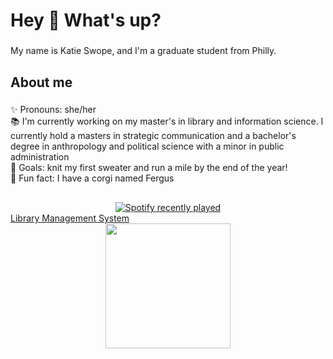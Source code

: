 <h1 align="left">Hey 👋 What's up?</h1>

###

<p align="left">My name is Katie Swope, and I'm a graduate student from Philly.</p>

###

<h2 align="left">About me</h2>

###

<p align="left">✨ Pronouns: she/her<br>
  📚 I'm currently working on my master's in library and information science. I currently hold a masters in strategic communication and a bachelor's degree in anthropology and political science with a minor in public administration <br>
  🎯 Goals: knit my first sweater and run a mile by the end of the year!<br>
  🎲 Fun fact: I have a corgi named Fergus</p>

###

<h2 align="left"></h2>

###

<div align="left">
</div>

###

<div align="center">
  <a href="https://open.spotify.com/user/katieswope">
    <img src="https://spotify-recently-played-readme.vercel.app/api?user=katieswope&count=5&unique=false" alt="Spotify recently played"  />
  </a>
</div>
<a href="https://github.com/prabhakar267/library-management-system">Library Management System</a> 


<div align="center">
  <img height="200" src="https://media3.giphy.com/media/v1.Y2lkPTc5MGI3NjExYW5mdjV2c3hua2J1dmV3amtwanQyNWZmZWl4eGNrendna3g3M2kzNSZlcD12MV9pbnRlcm5hbF9naWZfYnlfaWQmY3Q9Zw/m36rVVozJOPSE0BdsA/giphy.gif"  />
</div>

###

